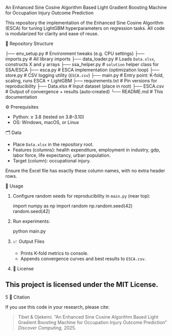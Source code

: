 An Enhanced Sine Cosine Algorithm Based Light Gradient Boosting Machine for Occupation Injury Outcome Prediction

This repository the implementation of the Enhanced Sine Cosine Algorithm (ESCA) for tuning LightGBM hyperparameters on regression tasks. All code is modularized for clarity and ease of reuse.

📂 Repository Structure


├── env_setup.py        # Environment tweaks (e.g. CPU settings)
├── imports.py          # All library imports
├── data_loader.py      # Loads `Data.xlsx`, constructs X and y arrays
├── ssa_helper.py       # `solution` helper class for SSA/ESCA
├── esca.py             # ESCA implementation (optimization loop)
├── store.py            # CSV logging utility (`ESCA.csv`)
├── main.py             # Entry point: K‑fold, scaling, runs ESCA + LightGBM
├── requirements.txt    # Pin versions for reproducibility
├── Data.xlsx           # Input dataset (place in root)
├── ESCA.csv            # Output of convergence + results (auto‑created)
└── README.md           # This documentation



⚙️ Prerequisites

- Python: ≥ 3.8 (tested on 3.8–3.10)
- OS: Windows, macOS, or Linux


🗂 Data

- Place `Data.xlsx` in the repository root.
- Features (columns): health expenditure, employment in industry, gdp, labor force, life expectancy, urban population.
- Target (column): occupational injury.

Ensure the Excel file has exactly these column names, with no extra header rows.


🚀 Usage

1. Configure random seeds for reproducibility in `main.py` (near top):

   import numpy as np
   import random
   np.random.seed(42)
   random.seed(42)
   

2. Run experiments:

   python main.py
  
3. 📈 Output Files
   - Prints K‑fold metrics to console.
   - Appends convergence curves and best results to `ESCA.csv`.


4. 📝 License

This project is licensed under the MIT License. 
---

5 📑 Citation

If you use this code in your research, please cite:

> Tibet & Ojekemi. “An Enhanced Sine Cosine Algorithm Based Light Gradient Boosting Machine for Occupation Injury Outcome Prediction” *Discover Computing*, 2025.

